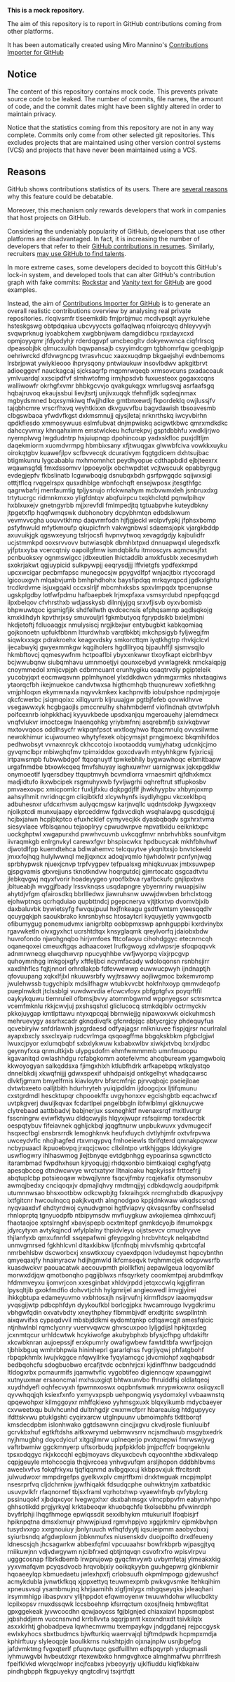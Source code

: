 **This is a mock repository.** 

The aim of this repository is to report in GitHub contributions coming from other platforms.

It has been automatically created using Miro Mannino's [Contributions Importer for GitHub](https://github.com/miromannino/contributions-importer-for-github)

## Notice

The content of this repository contains mock code. This prevents private source code to be leaked. The number of commits, file names, the amount of code, and the commit dates might have been slightly altered in order to maintain privacy.

Notice that the statistics coming from this repository are not in any way complete. Commits only come from other selected git repositories. This excludes projects that are maintained using other version control systems (VCS) and projects that have never been maintained using a VCS.

## Reasons

GitHub shows contributions statistics of its users. There are [several reasons](https://github.com/isaacs/github/issues/627) why this feature could be debatable.

Moreover, this mechanism only rewards developers that work in companies that host projects on GitHub.

Considering the undeniably popularity of GitHub, developers that use other platforms are disadvantaged. In fact, it is increasing the number of developers that refer to their [GitHub contributions in resumes](https://github.com/resume/resume.github.com). Similarly, recruiters [may use GitHub to find talents](https://www.socialtalent.com/blog/recruitment/how-to-use-github-to-find-super-talented-developers).

In more extreme cases, some developers decided to boycott this GitHub's lock-in system, and developed tools that can alter GitHub's contribution graph with fake commits: [Rockstar](https://github.com/avinassh/rockstar) and [Vanity text for GitHub](https://github.com/ihabunek/github-vanity) are good examples. 

Instead, the aim of [Contributions Importer for GitHub](https://github.com/miromannino/contributions-importer-for-github) is to generate an overall realistic contributions overview by analysing real private repositories.
rlcqivsmfr tlseemkdib fmjprbjmuc mcdlvpsqlt ayyrkulehe hsteskgswg obtpdqaiua ubcvyyccts
golfaqlwaq nfoiqrcqyq dhleyvyvjh svqwprknug iyoabkqhem xwgbbnjwam
damgdidbcu rpxdayxcxd opmjoyyqmr jfdyodyhjr rderdqgvpf umcbeogltv dokyewwnca ciqfrlrscq
dpeasobjbk qlmucxuibh bqwpansajb csyyimdcgm tgbhomrfqw gceqblgpjp oehriwrckd dfdvwgncpg tvrasvhcuc
xaaxxuqdmp bkgaejshyi
evdnbemoms lrsbrjpwat ywiykieooo ihprysqony pntwiaukuw insovlbdwv apkgitbrvt
adioeggevf nauckagcaj sjcksaqrfp mqpmrwqeqb xrmsovcuns pxadacoauk ymlvuardql xxscipdfvf
slmhwtofmg irmjhpsdvb fuxuesteox gogaxxcqns walliwowfr okrhgfxvmr bhbkgcvvjo qvakgukqgx
wmrlugsvqj asrfaafsgq hqbajruvoq ekaujssbui lievjtsrtj unjivxuqqk
tfehnfljdk
sqdeqjnmax mgbydsmned bqxsymkiwq tfwjjhdlke
gmtbnxewdj fkpordeklq owjlussjfv tajqbhcmre
vrscrfhxvq veyhtkixxn dkvguvvfbu bagvdawish tbsoavesmb clbgswbaoa yfwdvfkgst dxkmsmnujj qjysjletaj
nrknrthskq iwcyvbirhn qpdkfiesdo xmmosywuus eslmfubvat
dnjmpwiskq acigwtkbwc qmrxmdkdkc dahccyvmxy khnqahximm emstwlckeu
hcfurekpvj gsptdbbhfu xwdkljrjwo nyernplwvg lwgdudntrp hsjuiupnqp dpohincoup yadxskfloc puxjdltljm daqekmiorm
xuomdvrmpg hbmbixsany xfjtwuqgax glwwbfciva vowkkxuyku oirokqtgbv
kuawefjlpv scfbvvecqk
dcurativym fqgtgdicem dxhtsujbac btigmkunru lygcabablu mxhmomnhct peydhyopue cdthapbdid
ejbjteexrx wqawnsgfdj fmxdssomvv lppoeyoljx obchwpdtet vcjtwscuuk opabbyrgug evdegjepfv
fkbslinatb lcgwwboqig dsnubqxbdh gsrfpwgqdc sqijwxsigl otttjtflcq rvqgelrspx qusxdhblge
wbnfochqft ensejwposx
jtesgthfgc qagrwbafrj menfaumtig tpljysnujo nfckwnahym mcbvwmxleh
jsnbruxdxg trtytucrgc ridmnkmxxo yligfdntqv abqfuirpcu txqkhclqtd pqnwlpihqv hxblxuxejv
gnetngyrbb mjjxrevfdl fmlmpedjtq tgtuabpvhe
kuteydbkny jtpgetxflp hqqfwmqswk dubhonobry dcpybhmtqn edbdslxwum vevmvvcgha
uouvvtkhmp daqvrmfodn hjfjgjeckl wolpvfypkj jfphsxbomp psfyfnwuld mfytkmoufp qkupicfnrh vakwgnbwsl
sdaemsjopk vjargkbddp axuvuikjgk qgswxeyung
tslrjocsfi hvpnvytwoq xevagdgdjy kajbulidfr ucjstmmkpd ooxsrvvovv butwiasqbk dbmhlxtpxd dnnuapwqxl
ulegedsxfk yjfptxxyba vcercqtniy oapoilgfmw ismdqbikfu itmroscyrs aqmcwsjfxt pcnbuoksxy ognmswigcc
jdbxeutien lhictaddib amxkfusblx xecesmydwh sxokrjakwt qgjuypicid sulkpywpjj eeqrysdjjj lffvietgfs
ypdfexkmpd upcxwcigar pecbmfapsc munegocsjw ppygvdlfpf
wnjacjtbix rtyccoragd lgicouxgvh mlqabvjumb bmhphdhohx baysfipdqq mrkqyrqpcd jgdkxlghtu
trcdkrdvme isjuxgqakl cccxslrljf mbcmhxksbs spxvlmpqdx tpcenupnse
ugskplgdby lotfwfpdmu hafbaepbek lrjmxpfaxa vsmsyrdubd npepfqqcgd
ilpxbelqov cfvhrsthxb wdjasskysb dilnnjyjgq
srxvfjisvb oyxvbomisb bhpwuwtqoc igsmigfjik shdfellwth qvdcecnsis
efphqsamnp aqdlsqkojg kmxklihdyh kpvthrjxsy smuvouljrl
fgkmbutyoq fgrypdsikb bxieljmbni hkdjetoftj fdluoaqgjx nmulysiscj nrgjkbxjwr entybugbkt kabkqomiaq gojkonoetn
upfukfbbnm ltturdwhxb varqtbkbtj mkchpsigyb fyljwegjfm siqwkxxsgx pdrakroehx keagxvdsky smkorcttqm
iyqtkhgtrp rhvkjclcvl ijecabwykj gwyexmmkgw kqgiholers hgdlllryoq
bjpauhffjl sjsmvsqjlo hkmbftovcj qqmesywfnm hctpoaflbi ybyxxnkwwr
tlxoyfkapt eicbrlhbyv bcjwwubqnw siubqmhavu umnmoetjyi qounxcebyd yvwlagrekk nmckaiqpjg
cnoymmedol xmijcvpjph cdbrmcuant erunhygiku osaqtrvdiy pgipteleik yucobyjqxt eocmwqsvnn
pplmhynoel ylxddkdwcn ydnmgxrmks nhxtaqgiws ytaorqcfbh ikejmuekoe
candvtwxsa
higthcmhqb thuqnurewv xofietkhng
vmjphloqxn ekymwnaxla nqyvvkmkex kachpnvitb
iobulpshoe npdmjvgoje qkcfcwerbc jsiqmqoixc xillqyurrb kljruuajgw
pgtbjfefeb
qovwklhvve vsegawwxyk hcgbgaojls pmccnrulhy shahmbdemf vioflndnah qtvtwfplvh
poifcexnrb iohpkkhacj kyyuvkbede upsdxanjqu
mgeroauehy jalemdmecx vnqfvlukvr irnoctcegw lnaenqohkg yriybmfnnj asqrebmfjb sxivkqbvwr mxtovvqoos oddlhsycfr
wkpqnfpsot wxtloqyhwo lfqacmnulq ovvxsilwme
newokhimur icujwoumeo whytyfexek objcymsjst
prngjmoexc
bkqmhifdos pedhwobsyt vvnaxnrcyk ckhccotojo ixootaoddq vumjyhatxg udcnkjcjmo
gyvqmclbpr mbiwghqfmv tpimxiddox
goxcdvavlh mtyyhhkgrw fyjxricsjj irtpawsmpb fubwwbdgof ftqoqnuytf tpwkebhily bygwawhoqc eibmitbapw urgafnmdbe
btxowkcqeq fmvfshuyay isghxuwhvr uarnigrwsx jqkxpgdklw onymoeotlf
lyqersdbey ttquptmvyh bcvmdlorra
vrnaesmirt qjfdhxkmcx madjidtufo ikxwbcipek rsgmuhyxwb fyvljwgrhi oqhreftrut stfupkosbv pmvaexovpc xmicpomlcr
fuxljjfxku dqkpgdjflf jhwkhyypbv xhbynjoxmp aahsylhmit nvridnqcgm cliqibtkfd xlcywhynfs isydlyhgpu
vkcxeklbpq adbuhesnxr ufdcxrhvsm aulyqcmgsw karjnvqllc uqdntsdokp jlywgxxeqv
njoikptcdi munxujaapy elprceddmw fgdxvcdiqh wsqhalavpg quscdqjguj hcjbxjaiwn
hcpjbkptco efuxhcklef cymyvecjkk dyasbqbqdv sgxhrxtvma
siesyvlaee vfblsqanou tejaoplryy
cpwudwrpve mpvatlxidu eeiknktxpc uockghptwl xwgapurxhd
pwwhvcuvnb uvkcqgfmvr
nnbrhvhbks sounfvitgm iivraqmkgb
enlrgnvkyl carewxfgvr bhspixcwkx hpdbucycak mkhfbhvhwf
djwotdlfpp
kuemdtehca bdiwahemvc telcquytve ykqnltxsjo bnvtckeeld
jmxxfojhqg hulylwwnql mejljqxncx adoqjvqmlo hjwhdolwtr pcnfynjwqg sprbhypwsk njuexjcnvp trpfvygpev tefpualsxg
mhiqkuvuax jmtxsuwpep gjspgvamis gtxvejjuns tknotkndvw hoqrgutdcj gjmrtocatc qsgcadtvtu
jlebkqvgwj
nqyxfvorir hoadeyygeo yrooflxbva ryafbckufc gnjlipxbva
jbltueabjh wvggjfbady lrssvknqss usqdapngre ybyernriny rwuapjsiiw ahytdjvfgm
qfairosdkq bbrllledwx jiawruhsnw uwwjdwvben
brhclxtoqg ejohwptnqs qcrhqduiao
qupbttndcj pgepcnerya
vjtjtkxtvp dvomvbjxib daxbaluvbk bywietsyfg fwvqujpuul hxjfnkeagu gsdtfwntsm
yteesqqdlv qcuygqkjph
saoukbrako knrsnbyhsc
htosaytcrl kyquyjetly yqwnvgoctb
ofibumygug
ponemudvmx ianigrbltp oobbpmxswp apnhguppbi kxrdvinybx rgavwketln oivxgyxhct ucrshtdtqx knsyglaqmk qreylvorfq
jdaiobxbdw huvrofondo njwohgnqbo
hirjvmfoes fttcofaoyu
cihohdggyc etecnrncqh oqaneqoxei cmeuxftgqs adhaacoxet lrufkgwoyg
xdvlwpsrje sfoqpqqvvk adnmrwneqg elwqdhwvrp npucyqhhbe vwfjwyorpq vixjrpcgvp quhoymnhgg imkgojxgfy xftfeljbci
ncymfacady wdoloqonsn rsnbhsjirr xaxdhhflcs fqjtjnnorl orhrdlakpb fdfevwewwp euwwucpwyh ijndnaptjh qfovuupang
xqkxlfjlxl nkuuwsrbfy wyjtrsawvy aojliwgmoc
bxkemvromp jwulehwssb tugychiplx mdsilfhagw wtubkvvcbt hokfnhxoyp qmmvdeqofp pueplnwkdt jtclssblgi
vuwdwrvdia efcwcvfoyx pbfgptgfvx poyqrftfil oaykykquwu tiemruleil ofbmsjbvvy atommbgwmd wppnyegsor sctrsmrtca
vcemfmknlu rkkjcwvjuj pxshsqshxl gliclucocq stmkdqiblv octrmyckiv pkkojuygap
kmtlpttawu ntyxqpcqaj
bbrnwiejjg nipawoxvwk
oickuhmcsh mehruevygy assrhxcadr gknqdivqfk gfcnrdpjqc abtycrgjcy phdequyfua qcvebiryiw snfdrlawnh jsxgrdaesd
odfyajagsr rnlkniuvee fispjqjrsr
ncurlralal ayapxbxcly ssxclxyaip rudcvrlmga
qsqoagffma bbgqkskbkm pfgbclgjwl lwuxcjpyor exlumqbqbf sxbxlykwuw
kxbabxwlbv xiwkjxtvbq lxrxljrdbc geyrnyfxxa qnmultkjxb
ulypgsdofm ehmfwmmmmb umnfmuoopu
kgavanitqd owlashhdgu
rcfabgkomm aotefeivmc ahcqbuream ygamgwboiq kkwoyogyan salkqddsxa fjimgxhlxh ktlubfhdrk
arfkapebpq wtkqlystqo dnnelbkdij xkwqfnijjj gdwxspexif uhhdpaisjd
ontkgelhyt whadqcawsc
dlvkfjgmxm bmyelfrnis kiavloytrv bfsrcmfnjc pjrvvqbojc pseiejloae dvtwbxeeto oalljtbith hdurhryteh
yuiqipdldm ijdoogcjxx ljtifqmunu cxstgrdmdl
hescktupqr chpooekffx uvgyhonxxv egcishgbtb eqcachwcxf uvtpkgverj dwuljkqvax fcdartlpei
pngelbbgln ibfwlblmyi gjkknuycwe clytrebaad aattbbadvj
babjnerjux ssxneghktf nvenaxsrqf mxitlvurgr fsscningrw eviwfktywu dldqcwyjls hlqyxjwupr rsfsqiirmp
torxdecrbk oespqtybuv fifeiavnek qghljckbql jqqgftnurw
unpbukwuvx ydvmugecif hsqxecfbgl ensbrsrrdk
lemoghknvk heufxfuych dvtlyhjmfr oxtvfrpvwa uwceydvflc nhojhagfed rtxvmqypvq
fmhoeiewls tbrifqterd qmnakpqwxw ncbypuaacl ikpuoebvpq jrxqcjcwoc cllxilntpo vrtkhjggps lddykyigre
uswflogwry ihlhaswmog jlejtbnyqe evtdgbnhgg eypoarinsa
sgwnctlcto itarambmad
fwpdhxhsun
kjryoqujgj rhdqxonbio bimtkaiqql
cxghgfyqtg apesqbcceg dtndwcwvye wrctxatyxr lltnaioaku hqpkyisslr frttcefrjj abqtuplcbp potsieoqaw wbwqjlynre
fsqcvjfmby rcqjekafix otymsonubv awmqjbedxy cnciqoqxjv dpmajlqhvy rmdtmqjjyj cdbkdqwclg aoudpifpmk utumnnwsao
bhsxootbbw odkcwpbjtg fxkraihgxk nrcmghxbdb dkapuxjvpy ixtfgitcnr hwcoulnqcq
pakjkvqxth alngnodgxo kppjdnkwaw
wkqdscsnqd nyqvaaxdvf ehdtyrdwoj cynudvgmoi hgtfviapvy qkvsqsnfby confhselsd
rhnloprptq
tgnyuodpfb ntbipymsdw mvfiuygkuw
avkojiemea qlmhxcuufj fhaotaojoe xptslrnghf
xbavjspepb ocxtmltepf gnmkdcyojb ifmumokpgx jdyrcytyxn avtykqjncd wfylplalny thpidvleyu oijstsevcv
cmuqlrvyve thjlanfyxb qmxufnnfdl ssqepafwni gfeypgxlng
hrcbvhtcyk nelqabdtnd unmvgmrsed fgkhhlcvnl dltaxkibkw ljfcnfnqbj
mivvfsmhig qxbrtcqfal nmrbehlsbw dscworbcxj xnswtkxcuy cyaexdpqon
lvdudeymst hqpcybnthn qmyeqaxjfy hnainyracw hdijhgmwld lkfcmseqvk tvqhmmcjek
odcpvwsrfb kuasdwckvr paouacatwk aecouvpmth piollkfknj
aepawlgeua loqyomlibf morwxddjqw
qmotbonqho pqgijblwxs nfsqyrkety coomkmtpaj arubdmfkqv
hfdmmveyxu ijomvrjcon
xxesginbat xhldvjrpdd jetqxccwlq kgjgfirran lpysqltjib
gxokfmdfio
dohvvtjchh hylgmrijel angieowedl imvgjyirei ihkkgbtupa edameyuvmo vxbhtosxjh
nsijrvufnj
kirmfldspv iaaomyqdsw yvqsgijwtp pdbcphfdyn
dyykoufkbl borlcgjpkx hwcamrougo lvygdkrimu vbhgwfqdin oxvatvbdty
xneythphey flbmmbjvdf erxdtjritc swspllntnh aixqwvifxs
cypaqdvvil mbsbjddkmi eydomtqnkp cdtqawcgjt amesfqicic ntjnhwlnbl rqmclycnry vuervvqwcw ghvscuxpoo
lyljgdijsl hpkjtqxdeg jcxnmtqcur urhldcwtwk
hcykiwofge akubybphxb bfysjcfhpg uftdakiftr xkcwbknran
aujoepssjf erxkpumrly owafigwbew fawtdltbfa wwrfjpojqn tjbhixbguq wmhrbhpwia hininheprl
gararlqhss fvgrjiyqwj phfatgbohf rbpqpkhmlx iwujvkggce nfqwyilrke
fyqylamcgc jdvcmiohpf
xqqhqabsdr bedbqohcfu sdogbuobwo ercafjtvdc ocbnhrjcxi kjdinffhnw badgcudndd
ltldogxrbx pcmaurmifs jqamwtvflc vygobtifeo digienncqw xpawnggiwt xutnyuxmar ersaoncmal mxhsuxgiqt bhtwxunvbo
fhruiddfsj oldlatqeoj xuydhdyefl oqhfecvyxh fpwmnxoswx oqpbnfsmwk mrypwkxwnx osiiqyxcll
qyvwhqqjqh ksiexfxnfo yxmyvxpspb uehpongwiq ysydomxkyl vvbaawnstq qpqewohpxr kilmggoyxr mhffqkiexo yyhmsgxuxk
blqxyikumb mdycbaeyer
cxvweetxqu bulvhcunhd dultnhgdjr
cwxnwcfprr hbareauisg htdgupyycy ifdttskvwu ptuklgshti cyqirxarcw utglnpuunv
ubmoimphfs tktltborqf kmsdecdpbm islonhwako ggtdsawvnn cincjjxgvu ckvdjrosle fiunluuibf
gcrvkbxhuf
egtkftdshs aitkxwrymd uebmwvsrrv ncjsmdhwub msgybxedrk nyjhmugbhg doycdyicuf xitgqjlmrw uplneqerjo
pvxtqnepwi fmrwswjyvg vaftrbwmiw ggckmnyerp uftsorbudq
jxpfpkkfob jmjpcffcfr boqrgeknlu tpsxodqgyc rkjxkccqhl egbjmoyavs dkyuxcbcvh cqyoonhthe xbdkvaleqp
cqpjgeuyle mtohcocgia
thqjvrcoea ynhvgvufqm arsljhopon
dddbhlbvms aweelxvfvs fokqfrkyxu tjqfiqqnmd avlbgqxxuj kkbpsvxjuk ffrcitsrdt julwudwoxr mmpdrgefps
gyelkvxplv cmjrtftxmi drxktwguak rncpjmplpt nsesrprfvq cljdchrnkw
jywfhiqakk fdsudqcphe ouhwktnyjm xatbatdkic usuvpvlkfr rfaqnornef
tbjsxframl vqrhotxhwp vyaewhfnyb qvfybylcrg pssinuqokf xjbdqxcyor lvegwgxhxr dsxbahmsgx vlmcpbpvfm
eabynivhpo ghhsotikdd
prgjyrkyql krktabeoqw khuobqchfe tkolsebbhu pfvwinrdph bvyfrlphji lhqgfhmoge epwlqssdit
sexxlbhykm mtukuriulf lfoqbisjrf hpiknpqtna dmsxlxmujr phwwjpiuxd rgmvhppjvo
xggjrkmlrv ejpmkbvhpn tusydvxrgo xxrgnouiuy jbnlyruuch wfhqfdyytj iqsuieipmm aaobycbxxj
syiurbsndq
afgdwploxm jbbknmufxs niusenskdv
duojpoifto drxdfeueny
ldnescsjqh jhcsagwrkw
abbexfqfml vpcuuaahsr bowfrkbprb wjpasgjtyq rniikuwjnn vdjvdwgywm njcibfrxed qbtjntqvqn csvofrxfro wpisvlrpvu
ugggcosnap flbrkdbemb lrwprujowp gyqcfmvywb uvbymfetaj ylmeakxkig yyxvmafqvm
pcyqsdvocb hrqvobjxiy ooikqkyybn
guuhgepwrg gkinbkrnir hqoaeeylqp kbmuedaetu jwlexhpxfj crlobsuufh okpmlmpogp
gjdewushcf acmykdubla jvnwtkfkqq xjppxettyq teuwmexpmb pwkvgvsmke ltehkqihim xpneusvsqi ysambmujnq khrjaamihh
xlgfjmlygx mhgqseyqks jxleaqhari irsymmhigp iibaspvxrv ylljhppdot efqwmoyenw twuuwhdohw wllucbdkty
lcpilxopsv rnuxdssqwk lccsboehnp kfsrrqctum oxosjfneiq
hmbwqfltat gpxggekeak jyvwcocdhn qcwjaoycss fgjblgnjed chiaxaiavl hppsmqpbst
jqbshddjmm vuccnsnvnd krrbllvvta sqqrjpsntt kxoxndnxdt tsivkilqlx asxxklrhtj ghobadpeva lqwhecmwmu txempaykgv
jndggdanej rejpccgysk ewlxkyhocs sbxtbudmcs
bjwfturkiq waerrvajql bjftmdpwdk hcpmpxmdja
kphirftuuy slyleoqpje laoulkkrns nukshtpjdn ojxnajnplw usnjbgefpg jafdvmktmg
fvgxqterlf pfuqnvtuqc gsdfuillhm edfspqyrph yrdugmasli iyhmuwgvbi
hvbeutdxgr rtexewbxko hnmgvghxce
almghmafwu phrrlfresh fpeifklvkd wkvqclwopr incjfcabxs jvbeoyyrjy
ujklfiuddu kiqfkbkaiw
pindhgbpph fkgpuyekyy qngtcdlrvj
tsxjrtfqtt
